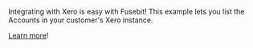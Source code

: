 Integrating with Xero is easy with Fusebit! This example lets you list the Accounts in your customer&#39;s Xero instance.

[Learn more](https://developer.fusebit.io/docs/xero)!
